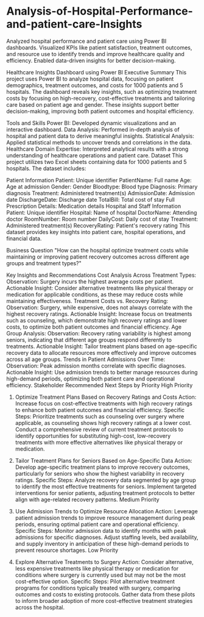 # Analysis-of-Hospital-Performance-and-patient-care-Insights
Analyzed hospital performance and patient care using Power BI dashboards. Visualized KPIs like patient satisfaction, treatment outcomes, and resource use to identify trends and improve healthcare quality and efficiency. Enabled data-driven insights for better decision-making.

Healthcare Insights Dashboard using Power BI
Executive Summary
This project uses Power BI to analyze hospital data, focusing on patient demographics, treatment outcomes, and costs for 1000 patients and 5 hospitals. The dashboard reveals key insights, such as optimizing treatment costs by focusing on high-recovery, cost-effective treatments and tailoring care based on patient age and gender. These insights support better decision-making, improving both patient outcomes and hospital efficiency.

Tools and Skills
Power BI: Developed dynamic visualizations and an interactive dashboard.
Data Analysis: Performed in-depth analysis of hospital and patient data to derive meaningful insights.
Statistical Analysis: Applied statistical methods to uncover trends and correlations in the data.
Healthcare Domain Expertise: Interpreted analytical results with a strong understanding of healthcare operations and patient care.
Dataset
This project utilizes two Excel sheets containing data for 1000 patients and 5 hospitals. The dataset includes:

Patient Information
Patient: Unique identifier
PatientName: Full name
Age: Age at admission
Gender: Gender
Bloodtype: Blood type
Diagnosis: Primary diagnosis
Treatment: Administered treatment(s)
AdmissionDate: Admission date
DischargeDate: Discharge date
TotalBill: Total cost of stay
Full Prescription Details: Medication details
Hospital and Staff Information
Patient: Unique identifier
Hospital: Name of hospital
DoctorName: Attending doctor
RoomNumber: Room number
DailyCost: Daily cost of stay
Treatment: Administered treatment(s)
RecoveryRating: Patient's recovery rating
This dataset provides key insights into patient care, hospital operations, and financial data.

Business Question
"How can the hospital optimize treatment costs while maintaining or improving patient recovery outcomes across different age groups and treatment types?"

Key Insights and Recommendations
Cost Analysis Across Treatment Types:
Observation: Surgery incurs the highest average costs per patient.
Actionable Insight: Consider alternative treatments like physical therapy or medication for applicable conditions, as these may reduce costs while maintaining effectiveness.
Treatment Costs vs. Recovery Rating:
Observation: Surgery, while expensive, does not always correlate with the highest recovery ratings.
Actionable Insight: Increase focus on treatments such as counseling, which demonstrate high recovery ratings and lower costs, to optimize both patient outcomes and financial efficiency.
Age Group Analysis:
Observation: Recovery rating variability is highest among seniors, indicating that different age groups respond differently to treatments.
Actionable Insight: Tailor treatment plans based on age-specific recovery data to allocate resources more effectively and improve outcomes across all age groups.
Trends in Patient Admissions Over Time:
Observation: Peak admission months correlate with specific diagnoses.
Actionable Insight: Use admission trends to better manage resources during high-demand periods, optimizing both patient care and operational efficiency.
Stakeholder Recommended Next Steps by Priority
High Priority

1. Optimize Treatment Plans Based on Recovery Ratings and Costs
Action: Increase focus on cost-effective treatments with high recovery ratings to enhance both patient outcomes and financial efficiency.
Specific Steps:
Prioritize treatments such as counseling over surgery where applicable, as counseling shows high recovery ratings at a lower cost.
Conduct a comprehensive review of current treatment protocols to identify opportunities for substituting high-cost, low-recovery treatments with more effective alternatives like physical therapy or medication.

2. Tailor Treatment Plans for Seniors Based on Age-Specific Data
Action: Develop age-specific treatment plans to improve recovery outcomes, particularly for seniors who show the highest variability in recovery ratings.
Specific Steps:
Analyze recovery data segmented by age group to identify the most effective treatments for seniors.
Implement targeted interventions for senior patients, adjusting treatment protocols to better align with age-related recovery patterns.
Medium Priority

3. Use Admission Trends to Optimize Resource Allocation
Action: Leverage patient admission trends to improve resource management during peak periods, ensuring optimal patient care and operational efficiency.
Specific Steps:
Monitor admission data to identify months with peak admissions for specific diagnoses.
Adjust staffing levels, bed availability, and supply inventory in anticipation of these high-demand periods to prevent resource shortages.
Low Priority

4. Explore Alternative Treatments to Surgery
Action: Consider alternative, less expensive treatments like physical therapy or medication for conditions where surgery is currently used but may not be the most cost-effective option.
Specific Steps:
Pilot alternative treatment programs for conditions typically treated with surgery, comparing outcomes and costs to existing protocols.
Gather data from these pilots to inform broader adoption of more cost-effective treatment strategies across the hospital.
